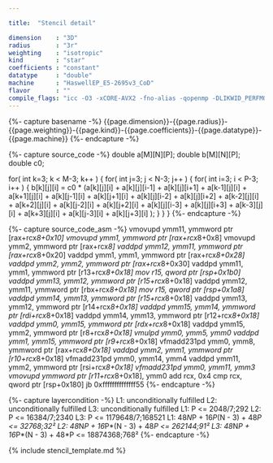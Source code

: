```yaml
---

title:  "Stencil detail"

dimension    : "3D"
radius       : "3r"
weighting    : "isotropic"
kind         : "star"
coefficients : "constant"
datatype     : "double"
machine      : "HaswellEP_E5-2695v3_CoD"
flavor       : ""
compile_flags: "icc -O3 -xCORE-AVX2 -fno-alias -qopenmp -DLIKWID_PERFMON -I/mnt/opt/likwid-4.3.2/include -L/mnt/opt/likwid-4.3.2/lib -I./stempel/stempel/headers/ ./stempel/headers/timing.c ./stempel/headers/dummy.c solar_compilable.c -o stencil -llikwid"
---
```


{%- capture basename -%}
{{page.dimension}}-{{page.radius}}-{{page.weighting}}-{{page.kind}}-{{page.coefficients}}-{{page.datatype}}-{{page.machine}}
{%- endcapture -%}

{%- capture source_code -%}
double a[M][N][P];
double b[M][N][P];
double c0;

for( int k=3; k < M-3; k++ ) {
  for( int j=3; j < N-3; j++ ) {
    for( int i=3; i < P-3; i++ ) {
      b[k][j][i] = c0 * (a[k][j][i]
        + a[k][j][i-1] + a[k][j][i+1]
        + a[k-1][j][i] + a[k+1][j][i]
        + a[k][j-1][i] + a[k][j+1][i]
        + a[k][j][i-2] + a[k][j][i+2]
        + a[k-2][j][i] + a[k+2][j][i]
        + a[k][j-2][i] + a[k][j+2][i]
        + a[k][j][i-3] + a[k][j][i+3]
        + a[k-3][j][i] + a[k+3][j][i]
        + a[k][j-3][i] + a[k][j+3][i]
      );
    }
  }
}
{%- endcapture -%}

{%- capture source_code_asm -%}
vmovupd ymm11, ymmword ptr [rax+rcx*8+0x10]
vmovupd ymm1, ymmword ptr [rax+rcx*8+0x8]
vmovupd ymm2, ymmword ptr [rax+rcx*8]
vaddpd ymm12, ymm11, ymmword ptr [rax+rcx*8+0x20]
vaddpd ymm1, ymm1, ymmword ptr [rax+rcx*8+0x28]
vaddpd ymm2, ymm2, ymmword ptr [rax+rcx*8+0x30]
vaddpd ymm11, ymm1, ymmword ptr [r13+rcx*8+0x18]
mov r15, qword ptr [rsp+0x1b0]
vaddpd ymm13, ymm12, ymmword ptr [r15+rcx*8+0x18]
vaddpd ymm12, ymm11, ymmword ptr [rbx+rcx*8+0x18]
mov r15, qword ptr [rsp+0x1a8]
vaddpd ymm14, ymm13, ymmword ptr [r15+rcx*8+0x18]
vaddpd ymm13, ymm12, ymmword ptr [r14+rcx*8+0x18]
vaddpd ymm15, ymm14, ymmword ptr [rdi+rcx*8+0x18]
vaddpd ymm14, ymm13, ymmword ptr [r12+rcx*8+0x18]
vaddpd ymm0, ymm15, ymmword ptr [rdx+rcx*8+0x18]
vaddpd ymm15, ymm2, ymmword ptr [r8+rcx*8+0x18]
vmulpd ymm0, ymm5, ymm0
vaddpd ymm1, ymm15, ymmword ptr [r9+rcx*8+0x18]
vfmadd231pd ymm0, ymm8, ymmword ptr [rax+rcx*8+0x18]
vaddpd ymm2, ymm1, ymmword ptr [r10+rcx*8+0x18]
vfmadd231pd ymm0, ymm14, ymm4
vaddpd ymm11, ymm2, ymmword ptr [rsi+rcx*8+0x18]
vfmadd231pd ymm0, ymm11, ymm3
vmovupd ymmword ptr [r11+rcx*8+0x18], ymm0
add rcx, 0x4
cmp rcx, qword ptr [rsp+0x180]
jb 0xffffffffffffff55
{%- endcapture -%}

{%- capture layercondition -%}
L1: unconditionally fulfilled
L2: unconditionally fulfilled
L3: unconditionally fulfilled
L1: P <= 2048/7;292
L2: P <= 16384/7;2340
L3: P <= 1179648/7;168521
L1: 48*N*P + 16*P*(N - 3) + 48*P <= 32768;32²
L2: 48*N*P + 16*P*(N - 3) + 48*P <= 262144;91²
L3: 48*N*P + 16*P*(N - 3) + 48*P <= 18874368;768²
{%- endcapture -%}

{% include stencil_template.md %}

